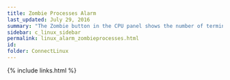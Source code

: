 ```yaml
---
title: ﻿Zombie Processes Alarm
last_updated: July 29, 2016
summary: "The Zombie button in the CPU panel shows the number of terminated child processes that have not been acknowledged by their parent process. A high level of zombie processes is indicative of the presence of an inferior program, or an entry in /etc/inittab (or equivalent) preventing init from completing its startup sequence."
sidebar: c_linux_sidebar
permalink: linux_alarm_zombieprocesses.html
id:
folder: ConnectLinux
---
```





{% include links.html %}
